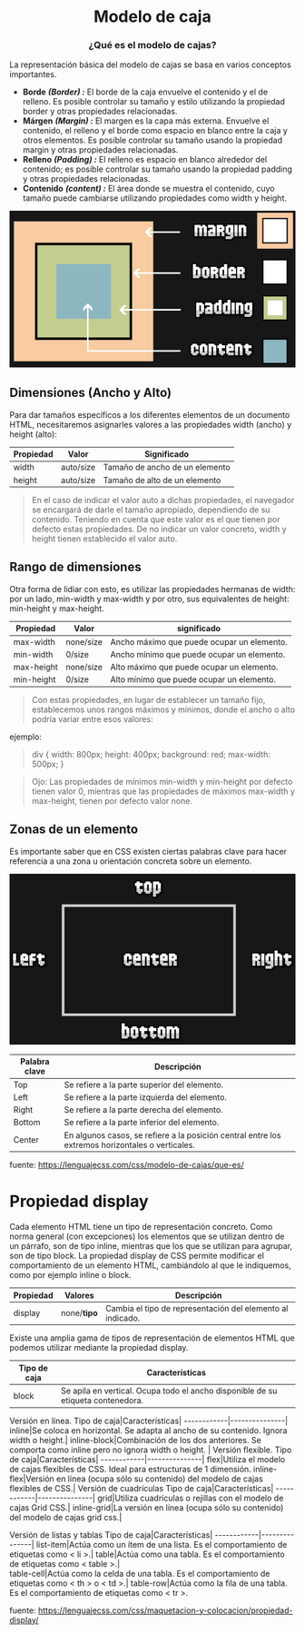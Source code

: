 # <center>Modelo de caja
### <center>¿Qué es el modelo de cajas?
La representación básica del modelo de cajas se basa en varios conceptos importantes.

- **Borde** ***(Border) :***  El borde de la caja envuelve el contenido y el de relleno. Es posible controlar su tamaño y estilo utilizando la propiedad border y otras propiedades relacionadas.
- **Márgen** ***(Margin) :*** El margen es la capa más externa. Envuelve el contenido, el relleno y el borde como espacio en blanco entre la caja y otros elementos. Es posible controlar su tamaño usando la propiedad margin y otras propiedades relacionadas.
- **Relleno** ***(Padding) :***  El relleno es espacio en blanco alrededor del contenido; es posible controlar su tamaño usando la propiedad padding y otras propiedades relacionadas.
- **Contenido** ***(content) :*** El área donde se muestra el contenido, cuyo tamaño puede cambiarse utilizando propiedades como width y height.

![Alt text](image-2.png)

## Dimensiones (Ancho y Alto)
Para dar tamaños específicos a los diferentes elementos de un documento HTML, necesitaremos asignarles valores a las propiedades width (ancho) y height (alto):

Propiedad    | Valor      | Significado|
-------------|------------|------------|
width|auto/size|Tamaño de ancho de un elemento|
height|auto/size|Tamaño de alto de un elemento

> En el caso de indicar el valor auto a dichas propiedades, el navegador se encargará de darle el tamaño apropiado, dependiendo de su contenido. Teniendo en cuenta que este valor es el que tienen por defecto estas propiedades. De no indicar un valor concreto, width y height tienen establecido el valor auto.

## Rango de dimensiones
Otra forma de lidiar con esto, es utilizar las propiedades hermanas de width: por un lado, min-width y max-width y por otro, sus equivalentes de height: min-height y max-height.

Propiedad|Valor|significado|
---------|-----|-----------|
max-width|none/size| Ancho máximo que puede ocupar un elemento.
min-width|0/size|Ancho mínimo que puede ocupar un elemento.
max-height|none/size|Alto máximo que puede ocupar un elemento.
min-height|0/size|Alto mínimo que puede ocupar un elemento.

> Con estas propiedades, en lugar de establecer un tamaño fijo, establecemos unos rangos máximos y mínimos, donde el ancho o alto podría variar entre esos valores:

ejemplo:
>div {
  width: 800px;
  height: 400px;
  background: red;
  max-width: 500px;
}

>Ojo: Las propiedades de mínimos min-width y min-height por defecto tienen valor 0, mientras que las propiedades de máximos max-width y max-height, tienen por defecto valor none.

## Zonas de un elemento
Es importante saber que en CSS existen ciertas palabras clave para hacer referencia a una zona u orientación concreta sobre un elemento.

![Alt text](image-1.png)

Palabra clave|Descripción|
-------------|-----------|
Top|Se refiere a la parte superior del elemento.
Left|Se refiere a la parte izquierda del elemento.
Right|	Se refiere a la parte derecha del elemento.
Bottom|Se refiere a la parte inferior del elemento.
Center|En algunos casos, se refiere a la posición central entre los extremos horizontales o verticales.

fuente: https://lenguajecss.com/css/modelo-de-cajas/que-es/


# Propiedad display
Cada elemento HTML tiene un tipo de representación concreto. Como norma general (con excepciones) los elementos que se utilizan dentro de un párrafo, son de tipo inline, mientras que los que se utilizan para agrupar, son de tipo block. La propiedad display de CSS permite modificar el comportamiento de un elemento HTML, cambiándolo al que le indiquemos, como por ejemplo inline o block.

Propiedad|Valores|Descripción|
---------|-------|-----------|
display|none/**tipo**|Cambia el tipo de representación del elemento al indicado.|

Existe una amplia gama de tipos de representación de elementos HTML que podemos utilizar mediante la propiedad display.

Tipo de caja|Características|
------------|---------------|
block|Se apila en vertical. Ocupa todo el ancho disponible de su etiqueta contenedora.	
Versión en línea.
Tipo de caja|Características|
------------|---------------|
inline|Se coloca en horizontal. Se adapta al ancho de su contenido. Ignora width o height.|
inline-block|Combinación de los dos anteriores. Se comporta como inline pero no ignora width o height.	|
Versión flexible.
Tipo de caja|Características|
------------|---------------|
flex|Utiliza el modelo de cajas flexibles de CSS. Ideal para estructuras de 1 dimensión.
inline-flex|Versión en línea (ocupa sólo su contenido) del modelo de cajas flexibles de CSS.|
Versión de cuadrículas
Tipo de caja|Características|
------------|---------------|
grid|Utiliza cuadrículas o rejillas con el modelo de cajas Grid CSS.|
inline-grid|La versión en línea (ocupa sólo su contenido) del modelo de cajas grid css.|

Versión de listas y tablas
Tipo de caja|Características|
------------|---------------|
list-item|Actúa como un ítem de una lista. Es el comportamiento de etiquetas como < li >.|
table|Actúa como una tabla. Es el comportamiento de etiquetas como < table >.|	
table-cell|Actúa como la celda de una tabla. Es el comportamiento de etiquetas como < th > o < td >.|
table-row|Actúa como la fila de una tabla. Es el comportamiento de etiquetas como < tr >.

fuente: https://lenguajecss.com/css/maquetacion-y-colocacion/propiedad-display/